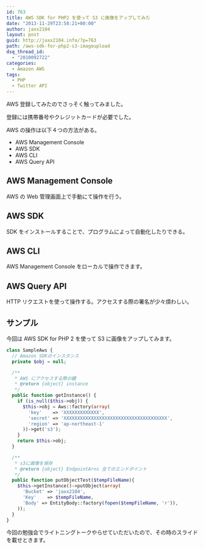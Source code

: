 ```yaml
---
id: 763
title: AWS SDK for PHP2 を使って S3 に画像をアップしてみた
date: "2013-11-29T23:58:21+00:00"
author: jaxx2104
layout: post
guid: http://jaxx2104.info/?p=763
path: /aws-sdk-for-php2-s3-imageupload
dsq_thread_id:
  - "2010092722"
categories:
  - Amazon AWS
tags:
  - PHP
  - Twitter API
---
```

AWS 登録してみたのでさっそく触ってみました。

登録には携帯番号やクレジットカードが必要でした。

AWS の操作は以下４つの方法がある。

* AWS Management Console
* AWS SDK
* AWS CLI
* AWS Query API

## AWS Management Console

AWS の Web 管理画面上で手動にて操作を行う。

<!--more-->

## AWS SDK

SDK をインストールすることで、プログラムによって自動化したりできる。

## AWS CLI

AWS Management Console をローカルで操作できます。

## AWS Query API

HTTP リクエストを使って操作する。アクセスする際の署名が少々煩わしい。



## サンプル

今回は AWS SDK for PHP 2 を使って S3 に画像をアップしてみます。

```php
class SampleAws {
  // Amazon SDKのインスタンス
  private $obj = null;

  /**
   * AWS にアクセスする際の鍵
   * @return {object} instance
   */
  public function getInstance() {
    if (is_null($this->obj)) {
      $this->obj = Aws::factory(array(
        'key'    => 'XXXXXXXXXXXXX',
        'secret' => 'XXXXXXXXXXXXXXXXXXXXXXXXXXXXXXXXXXXXXX',
        'region' => 'ap-northeast-1'
      ))->get('s3');
    }
    return $this->obj;
  }

  /**
   * s3に画像を保存
   * @return {object} EndpointArns 全てのエンドポイント
   */
  public function putObjectTest($tempFileName){
    $this->getInstance()->putObject(array(
      'Bucket' => 'jaxx2104',
      'Key'    => $tempFileName,
      'Body' => EntityBody::factory(fopen($tempFileName, 'r')),
    ));
  }
}
```

今回の勉強会でライトニングトークやらせていただいたので、その時のスライドを載せときます。

